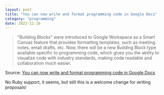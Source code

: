 ```yaml
---
layout: post
title: "You can now write and format programming code in Google Docs"
category: "programming"
date: 2022-12-16
---
```


> "Building Blocks" were introduced to Google Workspace as a Smart Canvas feature that provides formatting templates, such as meeting notes, email drafts, etc. Now, there will be a new Building Block type available specific to programming code, which gives you the ability to visualize code with industry standards, making code readable and collaboration much easier. 

Source: [You can now write and format programming code in Google Docs](https://chromeunboxed.com/google-docs-code-building-block)

No Ruby support, it seems, but still this is a welcome change for writing proposals!
